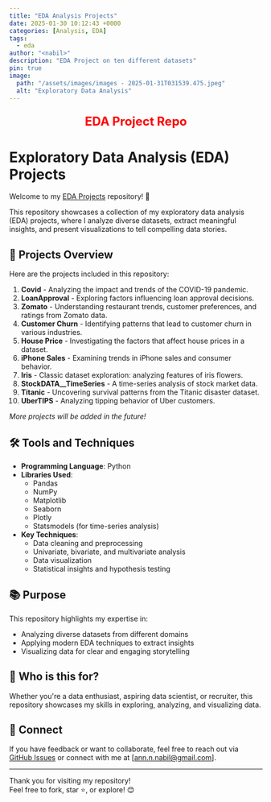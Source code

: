 ```yaml
---
title: "EDA Analysis Projects"
date: 2025-01-30 10:12:43 +0000
categories: [Analysis, EDA]
tags: 
  - eda
author: "<nabil>"  
description: "EDA Project on ten different datasets"
pin: true
image: 
  path: "/assets/images/images - 2025-01-31T031539.475.jpeg"
  alt: "Exploratory Data Analysis"
---
```





<p style="text-align: center; font-size: 24px; color: red;">
  <a href="https://github.com/AnnNaserNabil/EDA_Projects" style="color: red; text-decoration: none;">
    <b>EDA Project Repo</b>
  </a>
</p>




# Exploratory Data Analysis (EDA) Projects  

Welcome to my [EDA Projects](https://github.com/AnnNaserNabil/EDA_Projects) repository! 🎉  

This repository showcases a collection of my exploratory data analysis (EDA) projects, where I analyze diverse datasets, extract meaningful insights, and present visualizations to tell compelling data stories.  

## 🚀 Projects Overview  
Here are the projects included in this repository:  

1. **Covid** - Analyzing the impact and trends of the COVID-19 pandemic.  
2. **LoanApproval** - Exploring factors influencing loan approval decisions.  
3. **Zomato** - Understanding restaurant trends, customer preferences, and ratings from Zomato data.  
4. **Customer Churn** - Identifying patterns that lead to customer churn in various industries.  
5. **House Price** - Investigating the factors that affect house prices in a dataset.  
6. **iPhone Sales** - Examining trends in iPhone sales and consumer behavior.  
7. **Iris** - Classic dataset exploration: analyzing features of iris flowers.  
8. **StockDATA__TimeSeries** - A time-series analysis of stock market data.  
9. **Titanic** - Uncovering survival patterns from the Titanic disaster dataset.  
10. **UberTIPS** - Analyzing tipping behavior of Uber customers.  

*More projects will be added in the future!*  

## 🛠️ Tools and Techniques  
- **Programming Language**: Python  
- **Libraries Used**:  
  - Pandas  
  - NumPy  
  - Matplotlib  
  - Seaborn  
  - Plotly  
  - Statsmodels (for time-series analysis)  
- **Key Techniques**:  
  - Data cleaning and preprocessing  
  - Univariate, bivariate, and multivariate analysis  
  - Data visualization  
  - Statistical insights and hypothesis testing  

## 📚 Purpose  
This repository highlights my expertise in:  
- Analyzing diverse datasets from different domains  
- Applying modern EDA techniques to extract insights  
- Visualizing data for clear and engaging storytelling  

## 🌱 Who is this for?  
Whether you're a data enthusiast, aspiring data scientist, or recruiter, this repository showcases my skills in exploring, analyzing, and visualizing data.  

## 📩 Connect  
If you have feedback or want to collaborate, feel free to reach out via [GitHub Issues](https://github.com/AnnNaserNabil/EDA_Projects) or connect with me at [ann.n.nabil@gmail.com].  

---  

Thank you for visiting my repository!  
Feel free to fork, star ⭐, or explore! 😊  
